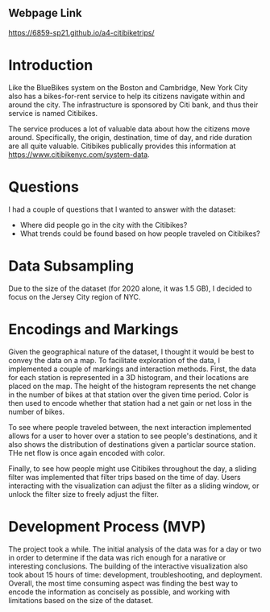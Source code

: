 ## Webpage Link

https://6859-sp21.github.io/a4-citibiketrips/

# Introduction

Like the BlueBikes system on the Boston and Cambridge, New York City also has a bikes-for-rent service to help its citizens navigate within and around the city. The infrastructure is sponsored by Citi bank, and thus their service is named Citibikes.

The service produces a lot of valuable data about how the citizens move around. Specifically, the origin, destination, time of day, and ride duration are all quite valuable. Citibikes publically provides this information at https://www.citibikenyc.com/system-data.

# Questions

I had a couple of questions that I wanted to answer with the dataset:

- Where did people go in the city with the Citibikes?
- What trends could be found based on how people traveled on Citibikes?

# Data Subsampling

Due to the size of the dataset (for 2020 alone, it was 1.5 GB), I decided to focus on the Jersey City region of NYC.

# Encodings and Markings

Given the geographical nature of the dataset, I thought it would be best to convey the data on a map. To facilitate exploration of the data, I implemented a couple of markings and interaction methods. First, the data for each station is represented in a 3D histogram, and their locations are placed on the map. The height of the histogram represents the net change in the number of bikes at that station over the given time period. Color is then used to encode whether that station had a net gain or net loss in the number of bikes.

To see where people traveled between, the next interaction implemented allows for a user to hover over a station to see people's destinations, and it also shows the distribution of destinations given a particlar source station. THe net flow is once again encoded with color.

Finally, to see how people might use Citibikes throughout the day, a sliding filter was implemented that filter trips based on the time of day. Users interacting with the visualization can adjust the filter as a sliding window, or unlock the filter size to freely adjust the filter.

# Development Process (MVP)

The project took a while. The initial analysis of the data was for a day or two in order to determine if the data was rich enough for a narative or interesting conclusions. The building of the interactive visualization also took about 15 hours of time: development, troubleshooting, and deployment. Overall, the most time consuming aspect was finding the best way to encode the information as concisely as possible, and working with limitations based on the size of the dataset.
